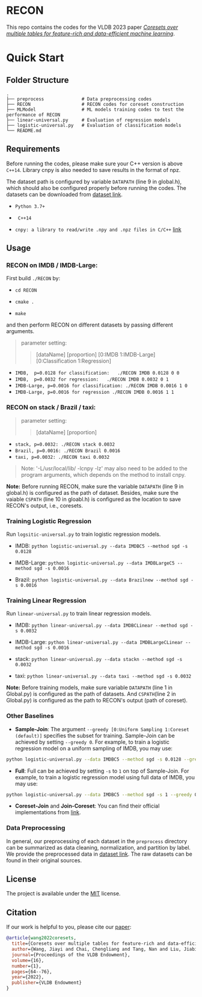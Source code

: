 # RECON
This repo contains the codes for the VLDB 2023 paper [_Coresets over multiple tables for feature-rich and data-efficient machine learning_](https://www.vldb.org/pvldb/vol16/p64-wang.pdf). 


# Quick Start

## Folder Structure

    .
    ├── preprocess              # Data preprocessing codes
    ├── RECON                   # RECON codes for coreset construction
    ├── MLModel                 # ML models training codes to test the performance of RECON
    ├── linear-universal.py     # Evaluation of regression models
    ├── logistic-universal.py   # Evaluation of classification models
    └── README.md               



## Requirements
Before running the codes, please make sure your C++ version is above `C++14`. 
Library cnpy is also needed to save results in the format of npz.

The dataset path is configured by variable `DATAPATH` (line 9 in  global.h), which should also be configured properly before running the codes.
The datasets can be downloaded from [dataset link](https://cloud.tsinghua.edu.cn/d/96132c6b279e4097baaa/).
- `Python 3.7+`

- ` C++14`
- `cnpy: a library to read/write .npy and .npz files in C/C++`  [link](https://github.com/rogersce/cnpy)



## Usage

### RECON on IMDB / IMDB-Large:
First build `./RECON` by:

- `cd RECON`

- `cmake .`

- `make`


and then perform RECON on different datasets by passing different arguments.
> parameter setting:  
>> [dataName] [proportion] [0:IMDB 1:IMDB-Large] [0:Classification 1:Regression]

- `IMDB,  p=0.0128 for classification:   ./RECON IMDB 0.0128 0 0 `
- `IMDB,  p=0.0032 for regression:   ./RECON IMDB 0.0032 0 1`
- `IMDB-Large, p=0.0016 for classification: ./RECON IMDB 0.0016 1 0`
- `IMDB-Large, p=0.0016 for regression ./RECON IMDB 0.0016 1 1`



### RECON on stack / Brazil / taxi:


> parameter setting:  
>> [dataName] [proportion] 
- `stack, p=0.0032: ./RECON stack 0.0032`
- `Brazil, p=0.0016: ./RECON Brazil 0.0016`
- `taxi, p=0.0032: ./RECON taxi 0.0032`

>  Note: '-L/usr/local/lib/ -lcnpy -lz' may also need to be added to the program arguments, which depends on the method to install cnpy.

**Note:** Before running RECON, make sure the variable `DATAPATH` (line 9 in  global.h) is configured as the path of dataset.
Besides, make sure the vaiable `CSPATH` (line 10 in gloabl.h) is configured as the location to save RECON's output, i.e., coresets.


### Training Logistic Regression
Run `logsitic-universal.py` to train logistic regression models.

- IMDB: `python logistic-universal.py --data IMDBC5 --method sgd -s 0.0128 `

- IMDB-Large: `python logistic-universal.py --data IMDBLargeC5 --method sgd -s 0.0016 `


- Brazil: `python logistic-universal.py --data Brazilnew --method sgd -s 0.0016 `

 

### Training Linear Regression
Run `linear-universal.py` to train linear regression models.

- IMDB: `python linear-universal.py --data IMDBCLinear --method sgd -s 0.0032 `

- IMDB-Large: `python linear-universal.py --data IMDBLargeCLinear --method sgd -s 0.0016 `

- stack: `python linear-universal.py --data stackn --method sgd -s 0.0032`


- taxi: `python linear-universal.py --data taxi --method sgd -s 0.0032`

**Note:** Before training models, make sure variable `DATAPATH` (line 1 in  Global.py) is configured as the path of datasets. 
And `CSPATH`(line 2 in  Global.py) is configured as the path to RECON's output (path of coreset).  

### Other Baselines

- **Sample-Join**: The argument `--greedy [0:Uniform Sampling 1:Coreset (default)]` specifies the subset for training. 
Sample-Join can be achieved by setting `--greedy 0`.
For example, to train a logistic regression model on a uniform sampling of IMDB, you may use:
```sh
python logistic-universal.py --data IMDBC5 --method sgd -s 0.0128 --greedy 0
```


- **Full**: Full can be achieved by setting `-s` to `1` on top of Sample-Join. 
For example, to train a logistic regression model using full data of IMDB, you may use:
```sh
python logistic-universal.py --data IMDBC5 --method sgd -s 1 --greedy 0
```

- **Coreset-Join** and **Join-Coreset**: You can find their official implementations from [link](https://github.com/baharanm/craig).

### Data Preprocessing
In general, our preprocessing of each dataset in the `preprocess` directory can be summarized as data cleaning, normalization, and partition by label. 
We provide the preprocessed data in [dataset link](https://cloud.tsinghua.edu.cn/d/96132c6b279e4097baaa/).
The raw datasets can be found in their original sources.

## License

The project is available under the [MIT](LICENSE.md) license.

## Citation
If our work is helpful to you, please cite our [paper](https://www.vldb.org/pvldb/vol16/p64-wang.pdf):
```bibtex
@article{wang2022coresets,
  title={Coresets over multiple tables for feature-rich and data-efficient machine learning},
  author={Wang, Jiayi and Chai, Chengliang and Tang, Nan and Liu, Jiabin and Li, Guoliang},
  journal={Proceedings of the VLDB Endowment},
  volume={16},
  number={1},
  pages={64--76},
  year={2022},
  publisher={VLDB Endowment}
}

```
